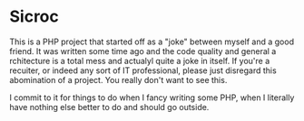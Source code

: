 Sicroc
===

This is a PHP project that started off as a "joke" between myself and a good 
friend. It was written some time ago and the code quality and general a
rchitecture is a total mess and actualyl quite a joke in itself. If you're 
a recuiter, or indeed any sort of IT professional, please just disregard 
this abomination of a project. You really don't want to see this.

I commit to it for things to do when I fancy writing some PHP, when I literally
have nothing else better to do and should go outside.

